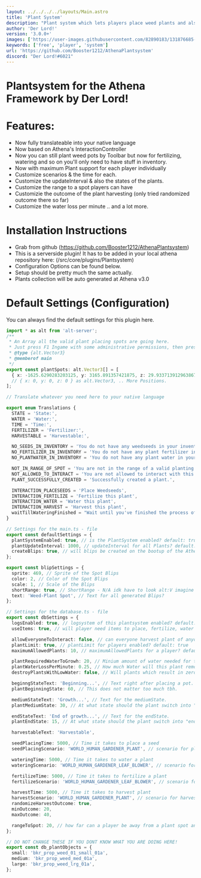 ```yaml
---
layout: ../../../../layouts/Main.astro
title: 'Plant System'
description: "Plant system which lets players place weed plants and also harvest them based on Athena's Interaction Controllers."
author: 'Der Lord!'
version: '3.0.0+'
images: ['https://user-images.githubusercontent.com/82890183/131876685-13775cce-d8ee-4eb5-b95e-b3ad8520a3cf.png']
keywords: ['free', 'player', 'system']
url: 'https://github.com/Booster1212/AthenaPlantsystem'
discord: "Der Lord!#6021"
---
```


# Plantsystem for the Athena Framework by Der Lord!

# Features:

- Now fully translateable into your native language
- Now based on Athena's InteractionController
- Now you can still plant weed pots by Toolbar but now for fertilizing, watering and so on you'll only need to have stuff in inventory.
- Now with maximum Plant support for each player individually
- Customize scenarios & the time for each.
- Customize the updateInterval & also the states of the plants.
- Customize the range to a spot players can have
- Customizie the outcome of the plant harvesting (only tried randomized outcome there so far)
- Customize the water loss per minute .. and a lot more.

# Installation Instructions

- Grab from github (https://github.com/Booster1212/AthenaPlantsystem)
- This is a serverside plugin! It has to be added in your local athena repository here: (/src/core/plugins/Plantsystem)
- Configuration Options can be found below.
- Setup should be pretty much the same actually.
- Plants collection will be auto generated at Athena v3.0

# Default Settings (Configuration)

You can always find the default settings for this plugin here.

```ts
import * as alt from 'alt-server';
/**
 * An Array all the valid plant placing spots are going here.
 * Just press F1 Ingame with some administrative permissions, then press F8 and copy here and add "as alt.Vector3"
 * @type {alt.Vector3}
 * @memberof main
 */
export const plantSpots: alt.Vector3[] = [
  { x: -1625.6290283203125, y: 3165.891357421875, z: 29.933713912963867 } as alt.Vector3,
  // { x: 0, y: 0, z: 0 } as alt.Vector3, .. More Positions.
];

// Translate whatever you need here to your native language

export enum Translations {
  STATE = 'State:',
  WATER = 'Water:',
  TIME = 'Time:',
  FERTILIZER = 'Fertilizer:',
  HARVESTABLE = 'Harvestable:',

  NO_SEEDS_IN_INVENTORY = 'You do not have any weedseeds in your inventory',
  NO_FERTILIZER_IN_INVENTORY = 'You do not have any plant fertilizer in your inventory',
  NO_PLANTWATER_IN_INVENTORY = 'You do not have any plant water in your inventory',

  NOT_IN_RANGE_OF_SPOT = 'You are not in the range of a valid planting spot',
  NOT_ALLOWED_TO_INTERACT = 'You are not allowed to interact with this plant.',
  PLANT_SUCCESSFULLY_CREATED = 'Successfully created a plant.',

  INTERACTION_PLACESEEDS = 'Place Weedseeds',
  INTERACTION_FERTILIZE = 'Fertilize this plant',
  INTERACTION_WATER = 'Water this plant',
  INTERACTION_HARVEST = 'Harvest this plant',
  waitTillWateringFinished = "Wait until you've finished the process of watering",
}

// Settings for the main.ts - file
export const defaultSettings = {
  plantSystemEnabled: true, // is the PlantSystem enabled? default: true
  plantUpdateInterval: 1000, // updateInterval for all Plants? default: 60000 (1 Minute)
  createBlips: true, // will blips be created on the bootup of the Athena Framework? Maybe you want to make it harder to find some spots.
};

export const blipSettings = {
  sprite: 469, // Sprite of the Spot Blips
  color: 2, // Color of the Spot Blips
  scale: 1, // Scale of the Blips
  shortRange: true, // ShortRange - N/A idk have to look alt:V imagine insane emoji here. kekw.
  text: 'Weed-Plant Spot', // Text for all generated Blips?
};

// Settings for the database.ts - file
export const dbSettings = {
  logsEnabled: true, // logsystem of this plantsystem enabled? default: false
  useItems: true, // will player need items to place, fertilize, water plants? default: true - i'd suggest to keep this.

  allowEveryoneToInteract: false, // can everyone harvest plant of anyone? default: false,
  plantLimit: true, // plantLimit for players enabled? default: true
  maximumAllowedPlants: 10, // maximumAllowedPlants for a player? default: 10

  plantRequiredWaterToGrowh: 20, // Minium amount of water needed for the plant to grow. default: 20 (%)
  plantWaterLossPerMinute: 0.25, // How much Water will this plant remove per minute?
  destroyPlantsWithLowWater: false, // Will plants which result in zero water before finished be destroyed? Don't use for now. Not integrated.

  beginngStateText: 'Beginning...', // Text right after placing a pot.
  plantBeginningState: 60, // This does not matter too much tbh.

  mediumStateText: 'Growth...', // Text for the mediumState.
  plantMediumState: 30, // At what state should the plant switch into "mediumState"? default: 30 (minutes).

  endStateText: 'End of growth...', // Text for the endState.
  plantEndState: 15, // At what state should the plant switch into "endState"? default: 15 (minutes).

  harvestableText: 'Harvestable',

  seedPlacingTime: 5000, // Time it takes to place a seed
  seedPlacingScenario: 'WORLD_HUMAN_GARDENER_PLANT', // scenario for placing Plants

  wateringTime: 5000, // Time it takes to water a plant
  wateringScenario: 'WORLD_HUMAN_GARDENER_LEAF_BLOWER', // scenario for watering Plants

  fertilizeTime: 5000, // Time it takes to fertilize a plant
  fertilizeScenario: 'WORLD_HUMAN_GARDENER_LEAF_BLOWER', // scenario for fertilizing Plants

  harvestTime: 5000, // Time it takes to harvest plant
  harvestScenario: 'WORLD_HUMAN_GARDENER_PLANT', // scenario for harvesting Plants
  randomizeHarvestOutcome: true,
  minOutcome: 20,
  maxOutcome: 40,

  rangeToSpot: 20, // how far can a player be away from a plant spot and still plant a pot?
};

// DO NOT CHANGE THESE IF YOU DONT KNOW WHAT YOU ARE DOING HERE!
export const db_plantObjects = {
  small: 'bkr_prop_weed_01_small_01a',
  medium: 'bkr_prop_weed_med_01a',
  large: 'bkr_prop_weed_lrg_01a',
};
```
